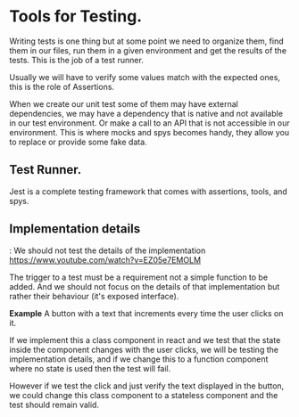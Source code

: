 # Tools for Testing.

Writing tests is one thing but at some point we need to organize them, find them in our files, run them in a given environment and get the results of the tests. This is the job of a test runner.

Usually we will have to verify some values match with the expected ones, this is the role of Assertions.

When we create our unit test some of them may have external dependencies, we may have a dependency that is native and not available in our test environment. Or make a call to an API that is not accessible in our environment.
This is where mocks and spys becomes handy, they allow you to replace or provide some fake data.

## Test Runner.

Jest is a complete testing framework that comes with assertions, tools, and spys.

## Implementation details
: We should not test the details of the implementation 
https://www.youtube.com/watch?v=EZ05e7EMOLM

The trigger to a test must be a requirement not a simple function to be added. And we should not focus on the details of that implementation but rather their behaviour (it's exposed interface).

**Example**
A button with a text that increments every time the user clicks on it.

If we implement this a class component in react and we test that the state inside the component changes with the user clicks, we will be testing the implementation details, and if we change this to a function component where no state is used then the test will fail.

However if we test the click and just verify the text displayed in the button, we could change this class component to a stateless component and the test should remain valid.

